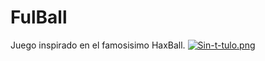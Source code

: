 # FulBall
Juego inspirado en el famosisimo HaxBall.
[![Sin-t-tulo.png](https://i.postimg.cc/3NjbsHmS/Sin-t-tulo.png)](https://postimg.cc/9wMp9KxZ)
